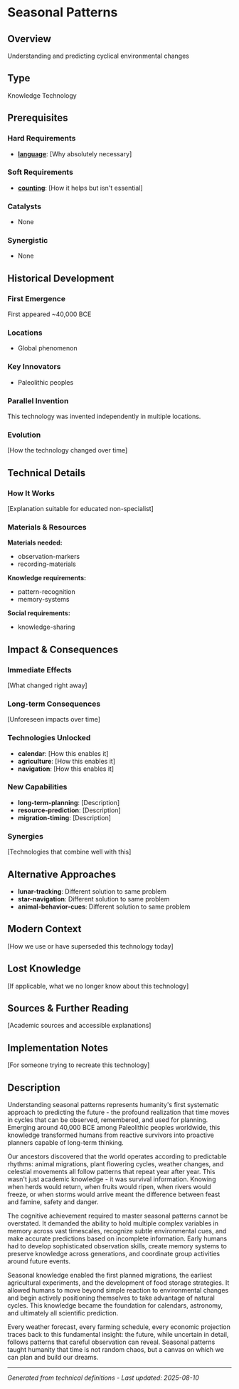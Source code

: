 # Seasonal Patterns

## Overview
Understanding and predicting cyclical environmental changes

## Type
Knowledge Technology

## Prerequisites

### Hard Requirements
- **[language](../language/README.md)**: [Why absolutely necessary]

### Soft Requirements
- **[counting](../counting/README.md)**: [How it helps but isn't essential]

### Catalysts
- None

### Synergistic
- None

## Historical Development

### First Emergence
First appeared ~40,000 BCE

### Locations
- Global phenomenon

### Key Innovators
- Paleolithic peoples

### Parallel Invention
This technology was invented independently in multiple locations.

### Evolution
[How the technology changed over time]

## Technical Details

### How It Works
[Explanation suitable for educated non-specialist]

### Materials & Resources
**Materials needed:**
- observation-markers
- recording-materials


**Knowledge requirements:**
- pattern-recognition
- memory-systems


**Social requirements:**
- knowledge-sharing

## Impact & Consequences

### Immediate Effects
[What changed right away]

### Long-term Consequences
[Unforeseen impacts over time]

### Technologies Unlocked
- **calendar**: [How this enables it]
- **agriculture**: [How this enables it]
- **navigation**: [How this enables it]

### New Capabilities
- **long-term-planning**: [Description]
- **resource-prediction**: [Description]
- **migration-timing**: [Description]

### Synergies
[Technologies that combine well with this]

## Alternative Approaches
- **lunar-tracking**: Different solution to same problem
- **star-navigation**: Different solution to same problem
- **animal-behavior-cues**: Different solution to same problem

## Modern Context
[How we use or have superseded this technology today]

## Lost Knowledge
[If applicable, what we no longer know about this technology]

## Sources & Further Reading
[Academic sources and accessible explanations]

## Implementation Notes
[For someone trying to recreate this technology]

## Description













Understanding seasonal patterns represents humanity's first systematic approach to predicting the future - the profound realization that time moves in cycles that can be observed, remembered, and used for planning. Emerging around 40,000 BCE among Paleolithic peoples worldwide, this knowledge transformed humans from reactive survivors into proactive planners capable of long-term thinking.

Our ancestors discovered that the world operates according to predictable rhythms: animal migrations, plant flowering cycles, weather changes, and celestial movements all follow patterns that repeat year after year. This wasn't just academic knowledge - it was survival information. Knowing when herds would return, when fruits would ripen, when rivers would freeze, or when storms would arrive meant the difference between feast and famine, safety and danger.

The cognitive achievement required to master seasonal patterns cannot be overstated. It demanded the ability to hold multiple complex variables in memory across vast timescales, recognize subtle environmental cues, and make accurate predictions based on incomplete information. Early humans had to develop sophisticated observation skills, create memory systems to preserve knowledge across generations, and coordinate group activities around future events.

Seasonal knowledge enabled the first planned migrations, the earliest agricultural experiments, and the development of food storage strategies. It allowed humans to move beyond simple reaction to environmental changes and begin actively positioning themselves to take advantage of natural cycles. This knowledge became the foundation for calendars, astronomy, and ultimately all scientific prediction.

Every weather forecast, every farming schedule, every economic projection traces back to this fundamental insight: the future, while uncertain in detail, follows patterns that careful observation can reveal. Seasonal patterns taught humanity that time is not random chaos, but a canvas on which we can plan and build our dreams.

---
*Generated from technical definitions - Last updated: 2025-08-10*
